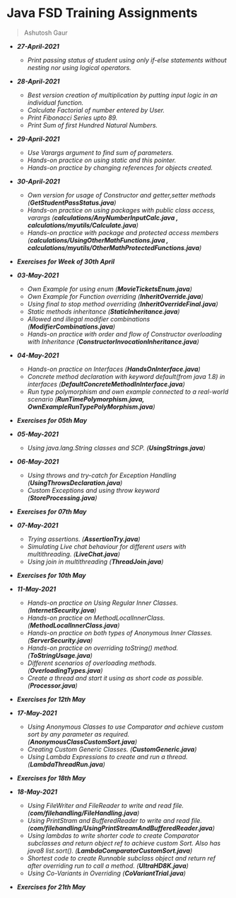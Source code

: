 # Java FSD Training Assignments

> Ashutosh Gaur

- ___27-April-2021___
    * _Print passing status of student using only if-else statements without nesting nor using logical operators._
    
- ___28-April-2021___
    * _Best version creation of multiplication by putting input logic in an individual function._
    * _Calculate Factorial of number entered by User._
    * _Print Fibonacci Series upto 89._
    * _Print Sum of first Hundred Natural Numbers._
    
- ___29-April-2021___
    * _Use Varargs argument to find sum of parameters._
    * _Hands-on practice on using static and this pointer._
    * _Hands-on practice by changing references for objects created._
    
- ___30-April-2021___
    * _Own version for usage of Constructor and getter,setter methods (**GetStudentPassStatus.java**)_
    * _Hands-on practice on using packages with public class access, varargs (**calculations/AnyNumberInputCalc.java , calculations/myutils/Calculate.java**)_
    * _Hands-on practice with package and protected access members (**calculations/UsingOtherMathFunctions.java , calculations/myutils/OtherMathProtectedFunctions.java**)_

- ___Exercises for Week of 30th April___

- ___03-May-2021___
    * _Own Example for using enum (**MovieTicketsEnum.java**)_
    * _Own Example for Function overriding (**InheritOverride.java**)_
    * _Using final to stop method overriding (**InheritOverrideFinal.java**)_
    * _Static methods inheritance (**StaticInheritance.java**)_
    * _Allowed and illegal modifier combinations (**ModifierCombinations.java**)_
    * _Hands-on practice with order and flow of Constructor overloading with Inheritance (**ConstructorInvocationInheritance.java**)_
    
- ___04-May-2021___
    * _Hands-on practice on Interfaces (**HandsOnInterface.java**)_
    * _Concrete method declaration with keyword default(from java 1.8) in interfaces (**DefaultConcreteMethodInInterface.java**)_
    * _Run type polymorphism and own example connected to a real-world scenario (**RunTimePolymorphism.java, OwnExampleRunTypePolyMorphism.java**)_

- ___Exercises for 05th May___

- ___05-May-2021___
    * _Using java.lang.String classes and SCP. (**UsingStrings.java**)_
    
- ___06-May-2021___
    * _Using throws and try-catch for Exception Handling (**UsingThrowsDeclaration.java**)_
    * _Custom Exceptions and using throw keyword (**StoreProcessing.java**)_

- ___Exercises for 07th May___

- ___07-May-2021___
    * _Trying assertions. (**AssertionTry.java**)_
    * _Simulating Live chat behaviour for different users with multithreading. (**LiveChat.java**)_
    * _Using join in multithreading (**ThreadJoin.java**)_
    
- ___Exercises for 10th May___

- ___11-May-2021___
    * _Hands-on practice on Using Regular Inner Classes. (**InternetSecurity.java**)_
    * _Hands-on practice on MethodLocalInnerClass. (**MethodLocalInnerClass.java**)_
    * _Hands-on practice on both types of Anonymous Inner Classes. (**ServerSecurity.java**)_
    * _Hands-on practice on overriding toString() method. (**ToStringUsage.java**)_
    * _Different scenarios of overloading methods. (**OverloadingTypes.java**)_
    * _Create a thread and start it using as short code as possible. (**Processor.java**)_

- ___Exercises for 12th May___

- ___17-May-2021___
    * _Using Anonymous Classes to use Comparator and achieve custom sort by any parameter as required. (**AnonymousClassCustomSort.java**)_
    * _Creating Custom Generic Classes. (**CustomGeneric.java**)_
    * _Using Lambda Expressions to create and run a thread. (**LambdaThreadRun.java**)_
    
- ___Exercises for 18th May___

- ___18-May-2021___
    * _Using FileWriter and FileReader to write and read file. (**com/filehandling/FileHandling.java**)_
    * _Using PrintStram and BufferedReader to write and read file. (**com/filehandling/UsingPrintStreamAndBufferedReader.java**)_
    * _Using lambdas to write shorter code to create Comparator subclasses and return object ref to achieve custom Sort. Also has java8 list.sort(). (**LambdaComparatorCustomSort.java**)_
    * _Shortest code to create Runnable subclass object and return ref after overriding run to call a method. (**UltraHD8K.java**)_
    * _Using Co-Variants in Overriding (**CoVariantTrial.java**)_
    
- ___Exercises for 21th May___